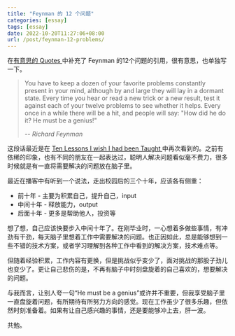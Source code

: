 ```yaml
---
title: "Feynman 的 12 个问题"
categories: [essay]
tags: [essay]
date: 2022-10-20T11:27:06+08:00
url: /post/feynman-12-problems/
---
```


在[有意思的 Quotes ](/quotes/)中补充了 Feynman 的12个问题的引用，很有意思，也单独写一下。

<!--more-->

> You have to keep a dozen of your favorite problems constantly present in your mind, although by and large they will lay in a dormant state. Every time you hear or read a new trick or a new result, test it against each of your twelve problems to see whether it helps. Every once in a while there will be a hit, and people will say: "How did he do it? He must be a genius!"
> 
> -- <cite>Richard Feynman</cite>

这段话最近是在 [Ten Lessons I wish I had been Taught
](https://alumni.media.mit.edu/~cahn/life/gian-carlo-rota-10-lessons.html) 中再次看到的。之前有依稀的印象，也有不同的朋友在一起表达过，聪明人解决问题看似毫不费力，很多时候就是有一直将需要解决的问题放在脑子里。


最近在播客中有听到一个说法，走出校园后的三个十年，应该各有侧重：
* 前十年 - 主要为积累自己，提升自己，input
* 中间十年 - 释放能力，output
* 后面十年 - 更多是帮助他人，投资等

想了想，自己应该快要步入中间十年了。在刚毕业时，一心想着多做些事情，有冲劲有干劲，每天脑子里想着工作中需要解决的问题。也正因如此，总是能够想到一些不错的技术方案，或者学习理解到各种工作中看到的解决方案，技术难点等。 

但随着经验积累，工作内容有更换，但是挑战似乎变少了，面对挑战的那股子劲儿也变少了。更让自己悲伤的是，不再有脑子中时刻盘旋着的自己喜欢的，想要解决的问题。

与我而言，让别人夸一句“He must be a genius”或许并不重要，但我享受脑子里一直盘旋着问题，有所期待有所努力方向的感觉。现在工作虽少了很多乐趣，但依然时刻准备着。如果有让自己感兴趣的事情，还是要能够冲上去，肝一波。

共勉。
